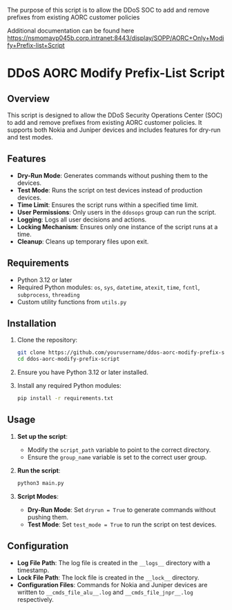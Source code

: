 The purpose of this script is to allow the DDoS SOC
to add and remove prefixes from existing AORC customer policies

Additional documentation can be found here
https://nsmomavp045b.corp.intranet:8443/display/SOPP/AORC+Only+Modify+Prefix-list+Script

# DDoS AORC Modify Prefix-List Script

## Overview

This script is designed to allow the DDoS Security Operations Center (SOC) to add and remove prefixes from existing AORC customer policies. It supports both Nokia and Juniper devices and includes features for dry-run and test modes.

## Features

- **Dry-Run Mode**: Generates commands without pushing them to the devices.
- **Test Mode**: Runs the script on test devices instead of production devices.
- **Time Limit**: Ensures the script runs within a specified time limit.
- **User Permissions**: Only users in the `ddosops` group can run the script.
- **Logging**: Logs all user decisions and actions.
- **Locking Mechanism**: Ensures only one instance of the script runs at a time.
- **Cleanup**: Cleans up temporary files upon exit.

## Requirements

- Python 3.12 or later
- Required Python modules: `os`, `sys`, `datetime`, `atexit`, `time`, `fcntl`, `subprocess`, `threading`
- Custom utility functions from `utils.py`

## Installation

1. Clone the repository:
    ```sh
    git clone https://github.com/yourusername/ddos-aorc-modify-prefix-script.git
    cd ddos-aorc-modify-prefix-script
    ```

2. Ensure you have Python 3.12 or later installed.

3. Install any required Python modules:
    ```sh
    pip install -r requirements.txt
    ```

## Usage

1. **Set up the script**:
    - Modify the `script_path` variable to point to the correct directory.
    - Ensure the `group_name` variable is set to the correct user group.

2. **Run the script**:
    ```sh
    python3 main.py
    ```

3. **Script Modes**:
    - **Dry-Run Mode**: Set `dryrun = True` to generate commands without pushing them.
    - **Test Mode**: Set `test_mode = True` to run the script on test devices.

## Configuration

- **Log File Path**: The log file is created in the `__logs__` directory with a timestamp.
- **Lock File Path**: The lock file is created in the `__lock__` directory.
- **Configuration Files**: Commands for Nokia and Juniper devices are written to `__cmds_file_alu__.log` and `__cmds_file_jnpr__.log` respectively.

